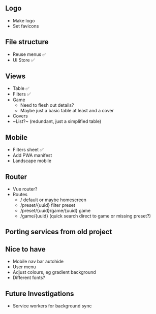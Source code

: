 ## Logo

- Make logo
- Set favicons

## File structure

- Reuse menus ✅
- UI Store ✅

## Views

- Table ✅
- Filters ✅
- Game
  - Need to flesh out details?
  - Maybe just a basic table at least and a cover
- Covers
- ~List?~ (redundant, just a simplified table)

## Mobile

- Filters sheet ✅
- Add PWA manifest
- Landscape mobile

## Router

- Vue router?
- Routes
  - / default or maybe homescreen
  - /preset/{uuid} filter preset
  - /preset/{uuid}/game/{uuid} game
  - /game/{uuid} (quick search direct to game or missing preset?)

## Porting services from old project

## Nice to have

- Mobile nav bar autohide
- User menu
- Adjust colours, eg gradient background
- Different fonts?

## Future Investigations

- Service workers for background sync
